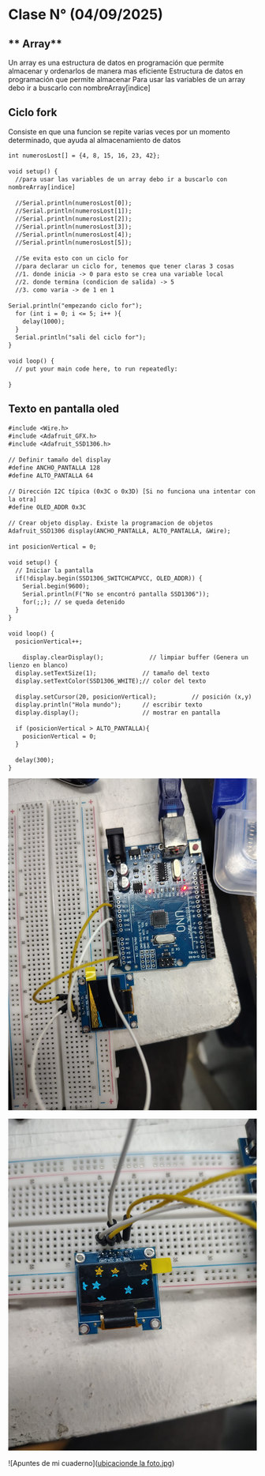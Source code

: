 # Clase N° (04/09/2025)

## ** Array**

Un array es una estructura de datos en programación que permite almacenar y ordenarlos de manera mas eficiente 
Estructura de datos en programación que permite almacenar
Para usar las variables de un array debo ir a buscarlo con nombreArray[indice]

## **Ciclo fork**

Consiste en que una funcion se repite varias veces por un momento determinado, que ayuda al almacenamiento de datos

```
int numerosLost[] = {4, 8, 15, 16, 23, 42};

void setup() {
  //para usar las variables de un array debo ir a buscarlo con nombreArray[indice]

  //Serial.println(numerosLost[0]);
  //Serial.println(numerosLost[1]);
  //Serial.println(numerosLost[2]);
  //Serial.println(numerosLost[3]);
  //Serial.println(numerosLost[4]);
  //Serial.println(numerosLost[5]);

  //Se evita esto con un ciclo for
  //para declarar un ciclo for, tenemos que tener claras 3 cosas
  //1. donde inicia -> 0 para esto se crea una variable local 
  //2. donde termina (condicion de salida) -> 5
  //3. como varia -> de 1 en 1

Serial.println("empezando ciclo for");
  for (int i = 0; i <= 5; i++ ){
    delay(1000);
  }
  Serial.println("sali del ciclo for");
}

void loop() {
  // put your main code here, to run repeatedly:

}
```


## **Texto en pantalla oled**

```
#include <Wire.h>
#include <Adafruit_GFX.h>
#include <Adafruit_SSD1306.h>

// Definir tamaño del display
#define ANCHO_PANTALLA 128
#define ALTO_PANTALLA 64

// Dirección I2C típica (0x3C o 0x3D) [Si no funciona una intentar con la otra]
#define OLED_ADDR 0x3C  

// Crear objeto display. Existe la programacion de objetos
Adafruit_SSD1306 display(ANCHO_PANTALLA, ALTO_PANTALLA, &Wire);

int posicionVertical = 0;

void setup() {
  // Iniciar la pantalla
  if(!display.begin(SSD1306_SWITCHCAPVCC, OLED_ADDR)) {
    Serial.begin(9600);
    Serial.println(F("No se encontró pantalla SSD1306"));
    for(;;); // se queda detenido
  }
}

void loop() {
  posicionVertical++;
 
    display.clearDisplay();             // limpiar buffer (Genera un lienzo en blanco)
  display.setTextSize(1);             // tamaño del texto
  display.setTextColor(SSD1306_WHITE);// color del texto

  display.setCursor(20, posicionVertical);          // posición (x,y)
  display.println("Hola mundo");      // escribir texto
  display.display();                  // mostrar en pantalla

  if (posicionVertical > ALTO_PANTALLA){
    posicionVertical = 0;
  }

  delay(300);
}
```

![CircuitoPantallaOled](https://github.com/emilianojc/bit-cora-Emiliano-/blob/main/Clase05/Clase05/circuitoPantallaOled.jpg)

![PantallaOled](https://github.com/emilianojc/bit-cora-Emiliano-/blob/main/Clase05/Clase05/PantallaOled.jpg)

![Apuntes de mi cuaderno]([ubicacionde la foto.jpg](https://github.com/emilianojc/bit-cora-Emiliano-/blob/main/Clase05/Clase05/apuntesCuaderno.jpg))
